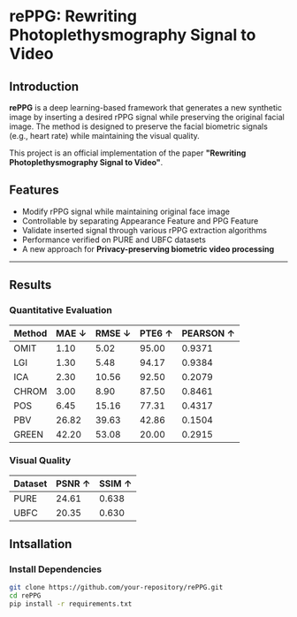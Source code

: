 # rePPG: Rewriting Photoplethysmography Signal to Video

## Introduction

**rePPG** is a deep learning-based framework that generates a new synthetic image by inserting a desired rPPG signal while preserving the original facial image.
The method is designed to preserve the facial biometric signals (e.g., heart rate) while maintaining the visual quality.

This project is an official implementation of the paper **"Rewriting Photoplethysmography Signal to Video"**.

## Features
- Modify rPPG signal while maintaining original face image
- Controllable by separating Appearance Feature and PPG Feature
- Validate inserted signal through various rPPG extraction algorithms
- Performance verified on PURE and UBFC datasets
- A new approach for **Privacy-preserving biometric video processing**

---
## Results

### Quantitative Evaluation

| Method | MAE ↓ | RMSE ↓ | PTE6 ↑ | PEARSON ↑ |
|--------|-------|--------|--------|-----------|
| OMIT   | 1.10  | 5.02   | 95.00  | 0.9371    |
| LGI    | 1.30  | 5.48   | 94.17  | 0.9384    |
| ICA    | 2.30  | 10.56  | 92.50  | 0.2079    |
| CHROM  | 3.00  | 8.90   | 87.50  | 0.8461    |
| POS    | 6.45  | 15.16  | 77.31  | 0.4317    |
| PBV    | 26.82 | 39.63  | 42.86  | 0.1504    |
| GREEN  | 42.20 | 53.08  | 20.00  | 0.2915    |

### Visual Quality

| Dataset | PSNR ↑ | SSIM ↑ |
|---------|--------|--------|
| PURE    | 24.61  | 0.638  |
| UBFC    | 20.35  | 0.630  |

## Intsallation

### Install Dependencies
```bash
git clone https://github.com/your-repository/rePPG.git
cd rePPG
pip install -r requirements.txt
